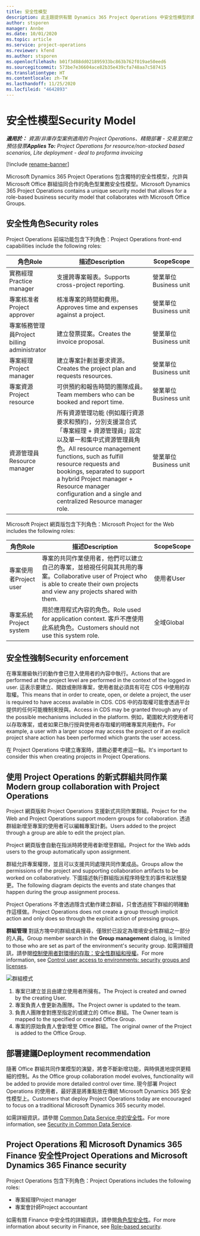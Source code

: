 ```yaml
---
title: 安全性模型
description: 此主題提供有關 Dynamics 365 Project Operations 中安全性模型的資訊。
author: stsporen
manager: Annbe
ms.date: 10/01/2020
ms.topic: article
ms.service: project-operations
ms.reviewer: kfend
ms.author: stsporen
ms.openlocfilehash: b01f3d88dd021895933bc863b762f019ae50eed6
ms.sourcegitcommit: 573be7e36604ace82b35e439cfa748aa7c587415
ms.translationtype: HT
ms.contentlocale: zh-TW
ms.lasthandoff: 11/25/2020
ms.locfileid: "4642893"
---
```

# <a name="security-model"></a><span data-ttu-id="83d2d-103">安全性模型</span><span class="sxs-lookup"><span data-stu-id="83d2d-103">Security Model</span></span>

<span data-ttu-id="83d2d-104">_**適用於：** 資源/非庫存型案例適用的 Project Operations、精簡部署 - 交易至開立預估發票_</span><span class="sxs-lookup"><span data-stu-id="83d2d-104">_**Applies To:** Project Operations for resource/non-stocked based scenarios, Lite deployment - deal to proforma invoicing_</span></span>

[!include [rename-banner](~/includes/cc-data-platform-banner.md)]

<span data-ttu-id="83d2d-105">Microsoft Dynamics 365 Project Operations 包含獨特的安全性模型，允許與 Microsoft Office 群組協同合作的角色型業務安全性模型。</span><span class="sxs-lookup"><span data-stu-id="83d2d-105">Microsoft Dynamics 365 Project Operations contains a unique security model that allows for a role-based business security model that collaborates with Microsoft Office Groups.</span></span> 


## <a name="security-roles"></a><span data-ttu-id="83d2d-106">安全性角色</span><span class="sxs-lookup"><span data-stu-id="83d2d-106">Security roles</span></span>
<span data-ttu-id="83d2d-107">Project Operations 前端功能包含下列角色：</span><span class="sxs-lookup"><span data-stu-id="83d2d-107">Project Operations front-end capabilities include the following roles:</span></span>

| <span data-ttu-id="83d2d-108">角色</span><span class="sxs-lookup"><span data-stu-id="83d2d-108">Role</span></span>                          | <span data-ttu-id="83d2d-109">描述</span><span class="sxs-lookup"><span data-stu-id="83d2d-109">Description</span></span>                                                                                                                                                                 | <span data-ttu-id="83d2d-110">Scope</span><span class="sxs-lookup"><span data-stu-id="83d2d-110">Scope</span></span> |
|-------------------------------|-----------------------------------------------------------------------------------------------------------------------------------------------------------------------------|------|
| <span data-ttu-id="83d2d-111">實務經理</span><span class="sxs-lookup"><span data-stu-id="83d2d-111">Practice manager</span></span>              | <span data-ttu-id="83d2d-112">支援跨專案報表。</span><span class="sxs-lookup"><span data-stu-id="83d2d-112">Supports cross-project reporting.</span></span>                                                                                                            | <span data-ttu-id="83d2d-113">營業單位</span><span class="sxs-lookup"><span data-stu-id="83d2d-113">Business unit</span></span>              |
| <span data-ttu-id="83d2d-114">專案核准者</span><span class="sxs-lookup"><span data-stu-id="83d2d-114">Project approver</span></span>              | <span data-ttu-id="83d2d-115">核准專案的時間和費用。</span><span class="sxs-lookup"><span data-stu-id="83d2d-115">Approves time and expenses against a project.</span></span>                                                                                                                              | <span data-ttu-id="83d2d-116">營業單位</span><span class="sxs-lookup"><span data-stu-id="83d2d-116">Business unit</span></span> |
| <span data-ttu-id="83d2d-117">專案帳務管理員</span><span class="sxs-lookup"><span data-stu-id="83d2d-117">Project billing administrator</span></span> | <span data-ttu-id="83d2d-118">建立發票提案。</span><span class="sxs-lookup"><span data-stu-id="83d2d-118">Creates the invoice proposal.</span></span>                                                                                                                                                 | <span data-ttu-id="83d2d-119">營業單位</span><span class="sxs-lookup"><span data-stu-id="83d2d-119">Business unit</span></span> |
| <span data-ttu-id="83d2d-120">專案經理</span><span class="sxs-lookup"><span data-stu-id="83d2d-120">Project manager</span></span>               | <span data-ttu-id="83d2d-121">建立專案計劃並要求資源。</span><span class="sxs-lookup"><span data-stu-id="83d2d-121">Creates the project plan and requests resources.</span></span>                                                                                                                              | <span data-ttu-id="83d2d-122">營業單位</span><span class="sxs-lookup"><span data-stu-id="83d2d-122">Business unit</span></span> |
| <span data-ttu-id="83d2d-123">專案資源</span><span class="sxs-lookup"><span data-stu-id="83d2d-123">Project resource</span></span>              | <span data-ttu-id="83d2d-124">可供預約和報告時間的團隊成員。</span><span class="sxs-lookup"><span data-stu-id="83d2d-124">Team members who can be booked and report time.</span></span>                                                                                                          | <span data-ttu-id="83d2d-125">營業單位</span><span class="sxs-lookup"><span data-stu-id="83d2d-125">Business unit</span></span>|
| <span data-ttu-id="83d2d-126">資源管理員</span><span class="sxs-lookup"><span data-stu-id="83d2d-126">Resource manager</span></span>              | <span data-ttu-id="83d2d-127">所有資源管理功能 (例如履行資源要求和預約)，分別支援混合式「專案經理 + 資源管理員」設定以及單一和集中式資源管理員角色。</span><span class="sxs-lookup"><span data-stu-id="83d2d-127">All resource management functions, such as fulfill resource requests and bookings, separated to support a hybrid Project manager + Resource manager configuration and a single and centralized Resource manager role.</span></span> | <span data-ttu-id="83d2d-128">營業單位</span><span class="sxs-lookup"><span data-stu-id="83d2d-128">Business unit</span></span> |


<span data-ttu-id="83d2d-129">Microsoft Project 網頁版包含下列角色：</span><span class="sxs-lookup"><span data-stu-id="83d2d-129">Microsoft Project for the Web includes the following roles:</span></span>

| <span data-ttu-id="83d2d-130">角色</span><span class="sxs-lookup"><span data-stu-id="83d2d-130">Role</span></span>           | <span data-ttu-id="83d2d-131">描述</span><span class="sxs-lookup"><span data-stu-id="83d2d-131">Description</span></span>                                                                                                        | <span data-ttu-id="83d2d-132">Scope</span><span class="sxs-lookup"><span data-stu-id="83d2d-132">Scope</span></span>  |
|----------------|--------------------------------------------------------------------------------------------------------------------|--------|
| <span data-ttu-id="83d2d-133">專案使用者</span><span class="sxs-lookup"><span data-stu-id="83d2d-133">Project user</span></span>   | <span data-ttu-id="83d2d-134">專案的共同作業使用者，他們可以建立自己的專案，並檢視任何與其共用的專案。</span><span class="sxs-lookup"><span data-stu-id="83d2d-134">Collaborative user of Project   who is able to create their own projects and view any projects shared with   them.</span></span> | <span data-ttu-id="83d2d-135">使用者</span><span class="sxs-lookup"><span data-stu-id="83d2d-135">User</span></span>   |
| <span data-ttu-id="83d2d-136">專案系統</span><span class="sxs-lookup"><span data-stu-id="83d2d-136">Project system</span></span> | <span data-ttu-id="83d2d-137">用於應用程式內容的角色。</span><span class="sxs-lookup"><span data-stu-id="83d2d-137">Role used for application   context.</span></span> <span data-ttu-id="83d2d-138">客戶不應使用此系統角色。</span><span class="sxs-lookup"><span data-stu-id="83d2d-138">Customers should not use this system role.</span></span>                                    | <span data-ttu-id="83d2d-139">全域</span><span class="sxs-lookup"><span data-stu-id="83d2d-139">Global</span></span> |

## <a name="security-enforcement"></a><span data-ttu-id="83d2d-140">安全性強制</span><span class="sxs-lookup"><span data-stu-id="83d2d-140">Security enforcement</span></span>
<span data-ttu-id="83d2d-141">在專案層級執行的動作會已登入使用者的內容中執行。</span><span class="sxs-lookup"><span data-stu-id="83d2d-141">Actions that are performed at the project level are performed in the context of the logged in user.</span></span> <span data-ttu-id="83d2d-142">這表示要建立、開啟或刪除專案，使用者就必須具有可在 CDS 中使用的存取權。</span><span class="sxs-lookup"><span data-stu-id="83d2d-142">This means that in order to create, open, or delete a project, the user is required to have access available in CDS.</span></span> <span data-ttu-id="83d2d-143">CDS 中的存取權可能會透過平台提供的任何可能機制來授與。</span><span class="sxs-lookup"><span data-stu-id="83d2d-143">Access in CDS may be granted through any of the possible mechanisms included in the platform.</span></span> <span data-ttu-id="83d2d-144">例如，範圍較大的使用者可以存取專案，或者如果已執行授與使用者存取權的明確專案共用動作。</span><span class="sxs-lookup"><span data-stu-id="83d2d-144">For example, a user with a larger scope may access the project or if an explicit project share action has been performed which grants the user access.</span></span>

<span data-ttu-id="83d2d-145">在 Project Operations 中建立專案時，請務必要考慮這一點。</span><span class="sxs-lookup"><span data-stu-id="83d2d-145">It's important to consider this when creating projects in Project Operations.</span></span>

## <a name="modern-group-collaboration-with-project-operations"></a><span data-ttu-id="83d2d-146">使用 Project Operations 的新式群組共同作業</span><span class="sxs-lookup"><span data-stu-id="83d2d-146">Modern group collaboration with Project Operations</span></span>
<span data-ttu-id="83d2d-147">Project 網頁版和 Project Operations 支援新式共同作業群組。</span><span class="sxs-lookup"><span data-stu-id="83d2d-147">Project for the Web and Project Operations support modern groups for collaboration.</span></span> <span data-ttu-id="83d2d-148">透過群組新增至專案的使用者可以編輯專案計劃。</span><span class="sxs-lookup"><span data-stu-id="83d2d-148">Users added to the project through a group are able to edit the project plan.</span></span>

<span data-ttu-id="83d2d-149">Project 網頁版會自動在指派時將使用者新增至群組。</span><span class="sxs-lookup"><span data-stu-id="83d2d-149">Project for the Web adds users to the group automatically upon assignment.</span></span>

<span data-ttu-id="83d2d-150">群組允許專案權限，並且可以支援共同處理共同作業成品。</span><span class="sxs-lookup"><span data-stu-id="83d2d-150">Groups allow the permissions of the project and supporting collaboration artifacts to be worked on collaboratively.</span></span> <span data-ttu-id="83d2d-151">下圖描述執行群組指派程序時發生的事件和狀態變更。</span><span class="sxs-lookup"><span data-stu-id="83d2d-151">The following diagram depicts the events and state changes that happen during the group assignment process.</span></span>

<span data-ttu-id="83d2d-152">Project Operations 不會透過隱含式動作建立群組，只會透過按下群組的明確動作這樣做。</span><span class="sxs-lookup"><span data-stu-id="83d2d-152">Project Operations does not create a group through implicit action and only does so through the explicit action of pressing groups.</span></span>

<span data-ttu-id="83d2d-153">**群組管理** 對話方塊中的群組成員搜尋，僅限於已設定為環境安全性群組之一部分的人員。</span><span class="sxs-lookup"><span data-stu-id="83d2d-153">Group member search in the **Group management** dialog, is limited to those who are set as part of the environment's security group.</span></span> <span data-ttu-id="83d2d-154">如需詳細資訊，請參閱[控制使用者對環境的存取：安全性群組和授權](https://docs.microsoft.com/power-platform/admin/control-user-access)。</span><span class="sxs-lookup"><span data-stu-id="83d2d-154">For more information, see [Control user access to environments: security groups and licenses](https://docs.microsoft.com/power-platform/admin/control-user-access).</span></span>

![群組模式](./media/groupsmode.png)

1. <span data-ttu-id="83d2d-156">專案已建立並且由建立使用者所擁有。</span><span class="sxs-lookup"><span data-stu-id="83d2d-156">The Project is created and owned by the creating User.</span></span>
2. <span data-ttu-id="83d2d-157">專案負責人會更新為團隊。</span><span class="sxs-lookup"><span data-stu-id="83d2d-157">The Project owner is updated to the team.</span></span>
3. <span data-ttu-id="83d2d-158">負責人團隊會對應至指定的或建立的 Office 群組。</span><span class="sxs-lookup"><span data-stu-id="83d2d-158">The Owner team is mapped to the specified or created Office Group.</span></span>
4. <span data-ttu-id="83d2d-159">專案的原始負責人會新增至 Office 群組。</span><span class="sxs-lookup"><span data-stu-id="83d2d-159">The original owner of the Project is added to the Office Group.</span></span>

## <a name="deployment-recommendation"></a><span data-ttu-id="83d2d-160">部署建議</span><span class="sxs-lookup"><span data-stu-id="83d2d-160">Deployment recommendation</span></span>
<span data-ttu-id="83d2d-161">隨著 Office 群組共同作業模型的演變，將會不斷新增功能，與時俱進地提供更精細的控制。</span><span class="sxs-lookup"><span data-stu-id="83d2d-161">As the Office group collaboration model evolves, functionality will be added to provide more detailed control over time.</span></span> <span data-ttu-id="83d2d-162">現今部署 Project Operations 的使用者，最好還是將重點放在傳統 Microsoft Dynamics 365 安全性模型上。</span><span class="sxs-lookup"><span data-stu-id="83d2d-162">Customers that deploy Project Operations today are encouraged to focus on a traditional Microsoft Dynamics 365 security model.</span></span>

<span data-ttu-id="83d2d-163">如需詳細資訊，請參閱 [Common Data Service 中的安全性](https://docs.microsoft.com/power-platform/admin/wp-security)。</span><span class="sxs-lookup"><span data-stu-id="83d2d-163">For more information, see [Security in Common Data Service](https://docs.microsoft.com/power-platform/admin/wp-security).</span></span>

## <a name="project-operations-and-microsoft-dynamics-365-finance-security"></a><span data-ttu-id="83d2d-164">Project Operations 和 Microsoft Dynamics 365 Finance 安全性</span><span class="sxs-lookup"><span data-stu-id="83d2d-164">Project Operations and Microsoft Dynamics 365 Finance security</span></span>
<span data-ttu-id="83d2d-165">Project Operations 包含下列角色：</span><span class="sxs-lookup"><span data-stu-id="83d2d-165">Project Operations includes the following roles:</span></span>

- <span data-ttu-id="83d2d-166">專案經理</span><span class="sxs-lookup"><span data-stu-id="83d2d-166">Project manager</span></span>
- <span data-ttu-id="83d2d-167">專案會計師</span><span class="sxs-lookup"><span data-stu-id="83d2d-167">Project accountant</span></span>

<span data-ttu-id="83d2d-168">如需有關 Finance 中安全性的詳細資訊，請參閱[角色型安全性](https://docs.microsoft.com/dynamics365/fin-ops-core/dev-itpro/sysadmin/role-based-security)。</span><span class="sxs-lookup"><span data-stu-id="83d2d-168">For more information about security in Finance, see [Role-based security](https://docs.microsoft.com/dynamics365/fin-ops-core/dev-itpro/sysadmin/role-based-security).</span></span>



